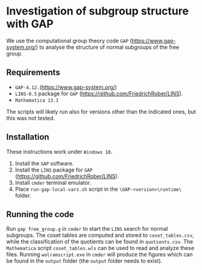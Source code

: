 # Investigation of subgroup structure with GAP

We use the computational group theory code `GAP` (https://www.gap-system.org/) to analyse the structure of normal subgroups of the free group.

## Requirements

* `GAP-4.12.`(https://www.gap-system.org/)
* `LINS-0.5` package for `GAP` (https://github.com/FriedrichRober/LINS).
* `Mathematica 13.1`

The scripts will likely run also for versions other than the indicated ones, but this was not tested.

## Installation

These instructions work under `Windows 10`. 

1. Install the `GAP` software.
2. Install the `LINS` package for `GAP` (https://github.com/FriedrichRober/LINS).
3. Install `cmder` terminal emulator.
4. Place `run-gap-local-vars.sh` script in the `\GAP-<version>\runtime\` folder.

## Running the code

Run `gap free_group.g` in `cmder` to start the `LINS` search for normal subgroups. The coset tables are computed and stored to `coset_tables.csv`, while the classification of the quotients can be found in `quotients.csv`. The `Mathematica` script `coset_tables.wls` can be used to read and analyze these files. Running `wolramscript.exe` in `cmder` will produce the figures which can be found in the `output` folder (the `output` folder needs to exist).